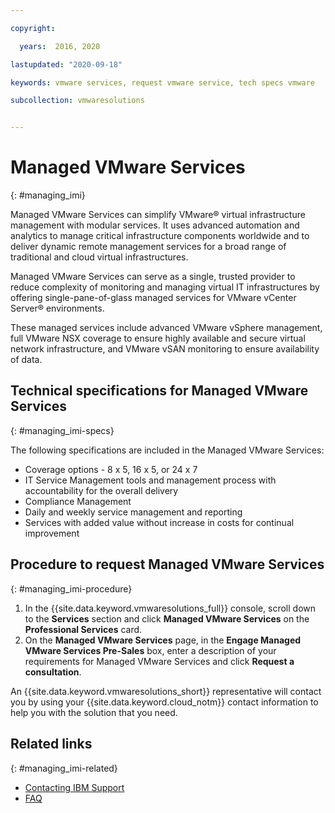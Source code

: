 ```yaml
---

copyright:

  years:  2016, 2020

lastupdated: "2020-09-18"

keywords: vmware services, request vmware service, tech specs vmware

subcollection: vmwaresolutions


---
```


# Managed VMware Services
{: #managing_imi}

Managed VMware Services can simplify VMware® virtual infrastructure management with modular services. It uses advanced automation and analytics to manage critical infrastructure components worldwide and to deliver dynamic remote management services for a broad range of traditional and cloud virtual infrastructures.

Managed VMware Services can serve as a single, trusted provider to reduce complexity of monitoring and managing virtual IT infrastructures by offering single-pane-of-glass managed services for VMware vCenter Server® environments.

These managed services include advanced VMware vSphere management, full VMware NSX coverage to ensure highly available and secure virtual network infrastructure, and VMware vSAN monitoring to ensure availability of data.

## Technical specifications for Managed VMware Services
{: #managing_imi-specs}

The following specifications are included in the Managed VMware Services:
* Coverage options - 8 x 5, 16 x 5, or 24 x 7
* IT Service Management tools and management process with accountability for the overall delivery
* Compliance Management
* Daily and weekly service management and reporting
* Services with added value without increase in costs for continual improvement

## Procedure to request Managed VMware Services
{: #managing_imi-procedure}

1. In the {{site.data.keyword.vmwaresolutions_full}} console, scroll down to the **Services** section and click **Managed VMware Services** on the **Professional Services** card.
2. On the **Managed VMware Services** page, in the **Engage Managed VMware Services Pre-Sales** box, enter a description of your requirements for Managed VMware Services and click **Request a consultation**.

  An {{site.data.keyword.vmwaresolutions_short}} representative will contact you by using your {{site.data.keyword.cloud_notm}} contact information to help you with the solution that you need.

## Related links
{: #managing_imi-related}

* [Contacting IBM Support](/docs/vmwaresolutions?topic=vmwaresolutions-trbl_support)
* [FAQ](/docs/vmwaresolutions?topic=vmwaresolutions-faq-vmwaresolutions)

